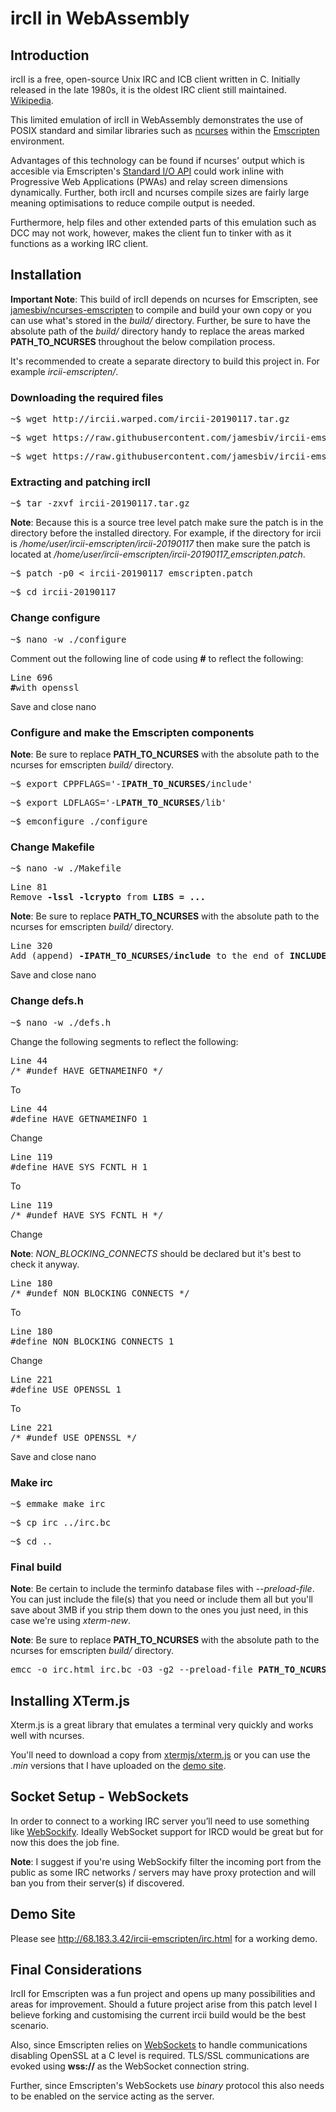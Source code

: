 <h1>ircII in WebAssembly</h1>

<h2>Introduction</h2>

<p>ircII is a free, open-source Unix IRC and ICB client written in C. Initially released in the late 1980s, it is the oldest IRC client still maintained. <a href="https://en.wikipedia.org/wiki/IrcII" target="_blank">Wikipedia</a>.</p>

<p>This limited emulation of ircII in WebAssembly demonstrates the use of POSIX standard and similar libraries such as <a href="https://en.wikipedia.org/wiki/Ncurses" target="_blank">ncurses</a> within the <a href="https://emscripten.org/" target="_blank">Emscripten</a> environment.</p>

<p>Advantages of this technology can be found if ncurses' output which is accesible via Emscripten's <a href="https://emscripten.org/docs/api_reference/Filesystem-API.html#setting-up-standard-i-o-devices">Standard I/O API</a> could work inline with Progressive Web Applications (PWAs) and relay screen dimensions dynamically. Further, both ircII and ncurses compile sizes are fairly large meaning optimisations to reduce compile output is needed.</p>

<p>Furthermore, help files and other extended parts of this emulation such as DCC may not work, however, makes the client fun to tinker with as it functions as a working IRC client.</p>
  
<h2>Installation</h2>

<p><b>Important Note</b>: This build of ircII depends on ncurses for Emscripten, see <a href="https://github.com/jamesbiv/ncurses-emscripten" target="_blank">jamesbiv/ncurses-emscripten</a> to compile and build your own copy or you can use what's stored in the <em>build/</em> directory. Further, be sure to have the absolute path of the <em>build/</em> directory handy to replace the areas marked <b>PATH_TO_NCURSES</b> throughout the below compilation process.</p>

<p>It's recommended to create a separate directory to build this project in. For example <em>ircii-emscripten/</em>.</p>

<h3>Downloading the required files</h3>

<pre>~$ wget http://ircii.warped.com/ircii-20190117.tar.gz</pre>

<pre>~$ wget https://raw.githubusercontent.com/jamesbiv/ircii-emscripten/master/ircii-20190117_emscripten.patch</pre>

<pre>~$ wget https://raw.githubusercontent.com/jamesbiv/ircii-emscripten/master/irc_shell.html</pre>

<h3>Extracting and patching ircII</h3>

<pre>~$ tar -zxvf ircii-20190117.tar.gz</pre>

<p><b>Note</b>: Because this is a source tree level patch make sure the patch is in the directory before the installed directory. For example, if the directory for ircii is <em>/home/user/ircii-emscripten/ircii-20190117</em> then make sure the patch is located at <em>/home/user/ircii-emscripten/ircii-20190117_emscripten.patch</em>.</p>

<pre>~$ patch -p0 < ircii-20190117_emscripten.patch</pre>

<pre>~$ cd ircii-20190117</pre>

<h3>Change configure</h3>

<pre>~$ nano -w ./configure</pre>

<p>Comment out the following line of code using <b>#</b> to reflect the following:</p>

<pre>Line 696
<b>#</b>with_openssl
</pre>

<p>Save and close nano</p>

<h3>Configure and make the Emscripten components</h3>

<p><b>Note</b>: Be sure to replace <b>PATH_TO_NCURSES</b> with the absolute path to the ncurses for emscripten <em>build/</em> directory.</p>

<pre>~$ export CPPFLAGS='-I<b>PATH_TO_NCURSES</b>/include'</pre>

<pre>~$ export LDFLAGS='-L<b>PATH_TO_NCURSES</b>/lib'</pre>

<pre>~$ emconfigure ./configure</pre>

<h3>Change Makefile</h3>

<pre>~$ nano -w ./Makefile</pre>

<pre>Line 81
Remove <b>-lssl -lcrypto</b> from <b>LIBS = ... </b></pre>

<p><b>Note</b>: Be sure to replace <b>PATH_TO_NCURSES</b> with the absolute path to the ncurses for emscripten <em>build/</em> directory.</p>

<pre>Line 320
Add (append) <b>-IPATH_TO_NCURSES/include</b> to the end of <b>INCLUDES = -I ...</b></pre>

<p>Save and close nano</p>

<h3>Change defs.h</h3>

<pre>~$ nano -w ./defs.h</pre>

<p>Change the following segments to reflect the following:</p>
<pre>Line 44
/* #undef HAVE_GETNAMEINFO */</pre>
<p>To</p>
<pre>Line 44
#define HAVE_GETNAMEINFO 1</pre>

<p>Change</p>
<pre>Line 119
#define HAVE_SYS_FCNTL_H 1</pre>
<p>To</p>
<pre>Line 119
/* #undef HAVE_SYS_FCNTL_H */</pre>

<p>Change</p>
<p><b>Note</b>: <em>NON_BLOCKING_CONNECTS</em> should be declared but it's best to check it anyway.</p>
<pre>Line 180
/* #undef NON_BLOCKING_CONNECTS */</pre>
<p>To</p>
<pre>Line 180
#define NON_BLOCKING_CONNECTS 1</pre>

<p>Change</p>
<pre>Line 221
#define USE_OPENSSL 1</pre>
<p>To</p>
<pre>Line 221
/* #undef USE_OPENSSL */</pre>

<p>Save and close nano<p>

<h3>Make irc</h3>

<pre>~$ emmake make irc</pre>

<pre>~$ cp irc ../irc.bc</pre>

<pre>~$ cd ..</pre>

<h3>Final build</h3>

<p><b>Note</b>: Be certain to include the terminfo database files with <em>--preload-file</em>. You can just include the file(s) that you need or include them all but you'll save about 3MB if you strip them down to the ones you just need, in this case we're using <em>xterm-new</em>.</p>

<p><b>Note</b>: Be sure to replace <b>PATH_TO_NCURSES</b> with the absolute path to the ncurses for emscripten <em>build/</em> directory.</p>

<pre>emcc -o irc.html irc.bc -O3 -g2 --preload-file <b>PATH_TO_NCURSES</b>/share/terminfo@/home/web_user/.terminfo -s WASM=1 -s FORCE_FILESYSTEM=1 --shell-file ./irc_shell.html -s EMTERPRETIFY=1 -s EMTERPRETIFY_ASYNC=1 -s EMTERPRETIFY_WHITELIST='["_main", "_irc_io"]' -s TOTAL_MEMORY=32Mb --no-heap-copy -s ASSERTIONS=1</pre>

<h2>Installing XTerm.js</h2>

<p>Xterm.js is a great library that emulates a terminal very quickly and works well with ncurses.</p>

<p>You'll need to download a copy from <a href="https://github.com/xtermjs/xterm.js" target="_blank">xtermjs/xterm.js</a> or you can use the <em>.min</em> versions that I have uploaded on the <a href="http://68.183.3.42/ircii-emscripten/irc.html" target="_blank">demo site</a>.</p>

<h2>Socket Setup - WebSockets</h2>

<p>In order to connect to a working IRC server you’ll need to use something like <a href="https://github.com/novnc/websockify" target="_blank">WebSockify</a>. Ideally WebSocket support for IRCD would be great but for now this does the job fine.</p>

<p><b>Note</b>: I suggest if you're using WebSockify filter the incoming port from the public as some IRC networks / servers may have proxy protection and will ban you from their server(s) if discovered.</p>

<h2>Demo Site</h2>

<p>Please see <a href="http://68.183.3.42/ircii-emscripten/irc.html" target="_blank">http://68.183.3.42/ircii-emscripten/irc.html</a> for a working demo.</p>

<h2 name="finalconsiderations">Final Considerations</h2>

<p>IrcII for Emscripten was a fun project and opens up many possibilities and areas for improvement. Should a future project arise from this patch level I believe forking and customising the current ircii build would be the best scenario.</p>

<p>Also, since Emscripten relies on <a href="https://developer.mozilla.org/en-US/docs/Web/API/WebSockets_API" target="_blank">WebSockets</a> to handle communications disabling OpenSSL at a C level is required. TLS/SSL communications are evoked using <b>wss://</b> as the WebSocket connection string.</p>

<p>Further, since Emscripten's WebSockets use <em>binary</em> protocol this also needs to be enabled on the service acting as the server.</p>
